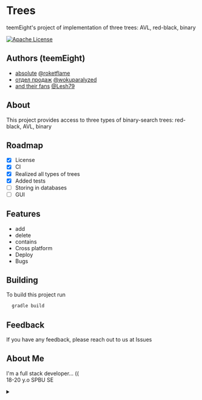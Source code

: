 # Trees

teemEight's project of implementation of three trees: AVL, red-black, binary

[![Apache License](https://img.shields.io/badge/license-Apache%202.0-black.svg)](https://www.apache.org/licenses/LICENSE-2.0)

## Authors (teemEight)

- [absolute](https://steamcommunity.com/groups/absoluteplayer) [@roketflame](https://github.com/RoketFlame)
- [отдел продаж](https://steamcommunity.com/groups/Otedel_Prodaj) [@wokuparalyzed](https://www.github.com/wokuparalyzed)
- [and their fans](https://steamcommunity.com/groups/kazakhstansgaminggirls) [@Lesh79](https://www.github.com/Lesh79)

## About

This project provides access to three types of binary-search trees: red-black, AVL, binary

## Roadmap

- [x] License
- [x] CI
- [x] Realized all types of trees
- [x] Added tests
- [ ] Storing in databases
- [ ] GUI

## Features

- add
- delete
- contains
- Cross platform
- Deploy
- Bugs

## Building

To build this project run

```bash
  gradle build
```

## Feedback

If you have any feedback, please reach out to us at Issues

## About Me

I'm a full stack developer... (( \
18-20 y.o SPBU SE
<details>
<summary></summary> 

## 🛠 Skills

2006 ELO Faciet, 1300 MMR, 1400 ELO CHESS,
21k TROPHIES BrAWL STARs, 5BC \
[<img src="https://i.imgur.com/AV2OmAE.png" height=30 width=98>](https://i.imgur.com/TFDL3rB.jpeg)

## 🔗 Links (Источники вдохновления)

[![gradle](https://img.shields.io/badge/gradle-FFFFFF?style=for-the-badge&logo=gradle&logoColor=black&)](https://gradle.org/) \
[<img src="https://minio.nplus1.ru/app-images/178182/60d7b371c9ad2a17c302b00d4d5a74b8.jpg" height=30 width=98>](https://youtu.be/6Cv2kmgX0So?t=30) \
[<img src="https://media.proglib.io/wp-uploads/2017/10/kotlin.jpg" height=30 width=98>](https://kotlinlang.org/) \
[<img src="https://i.imgur.com/x7HvhQT.png" height=30 width=98>](https://www.youtube.com/watch?v=_CTod1hk-bc) \
[<img src="https://repository-images.githubusercontent.com/2489216/24a1f980-8651-11eb-9707-7b75bab40c9e" height=30 width=98>](https://i.imgur.com/rgGO1Oc.png)


</details>

